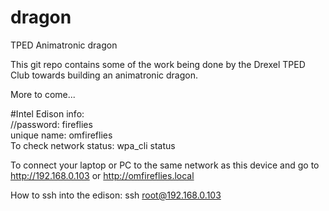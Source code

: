 # dragon
TPED Animatronic dragon

This git repo contains some of the work being done by the Drexel TPED Club towards building an animatronic dragon.

More to come...
















#Intel Edison info:  
//password: fireflies  
unique name: omfireflies  
To check network status: wpa_cli status

To connect your laptop or PC to the same network as this device and go to http://192.168.0.103 or http://omfireflies.local

How to ssh into the edison: ssh root@192.168.0.103 
